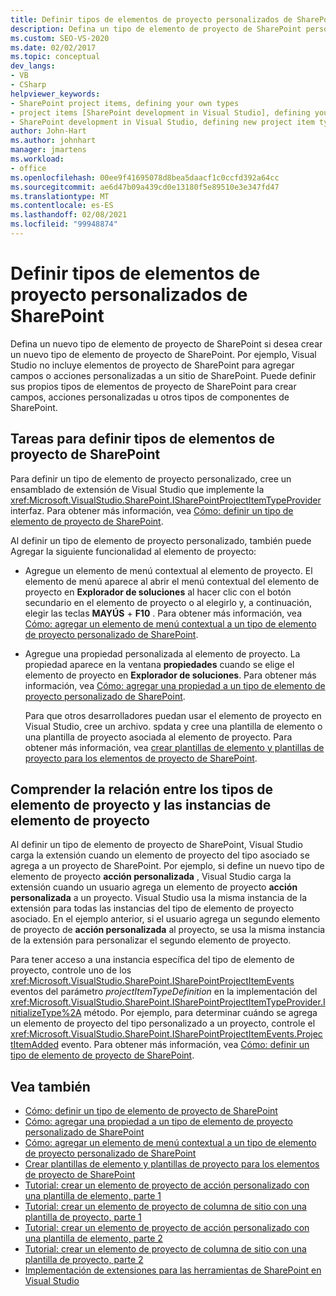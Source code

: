 ```yaml
---
title: Definir tipos de elementos de proyecto personalizados de SharePoint | Microsoft Docs
description: Defina un tipo de elemento de proyecto de SharePoint personalizado cuando desee crear un nuevo tipo de elemento de proyecto de SharePoint.
ms.custom: SEO-VS-2020
ms.date: 02/02/2017
ms.topic: conceptual
dev_langs:
- VB
- CSharp
helpviewer_keywords:
- SharePoint project items, defining your own types
- project items [SharePoint development in Visual Studio], defining your own types
- SharePoint development in Visual Studio, defining new project item types
author: John-Hart
ms.author: johnhart
manager: jmartens
ms.workload:
- office
ms.openlocfilehash: 00ee9f41695078d8bea5daacf1c0ccfd392a64cc
ms.sourcegitcommit: ae6d47b09a439cd0e13180f5e89510e3e347fd47
ms.translationtype: MT
ms.contentlocale: es-ES
ms.lasthandoff: 02/08/2021
ms.locfileid: "99948874"
---
```

# <a name="define-custom-sharepoint-project-item-types"></a>Definir tipos de elementos de proyecto personalizados de SharePoint
  Defina un nuevo tipo de elemento de proyecto de SharePoint si desea crear un nuevo tipo de elemento de proyecto de SharePoint. Por ejemplo, Visual Studio no incluye elementos de proyecto de SharePoint para agregar campos o acciones personalizadas a un sitio de SharePoint. Puede definir sus propios tipos de elementos de proyecto de SharePoint para crear campos, acciones personalizadas u otros tipos de componentes de SharePoint.

## <a name="tasks-for-defining-sharepoint-project-item-types"></a>Tareas para definir tipos de elementos de proyecto de SharePoint
 Para definir un tipo de elemento de proyecto personalizado, cree un ensamblado de extensión de Visual Studio que implemente la <xref:Microsoft.VisualStudio.SharePoint.ISharePointProjectItemTypeProvider> interfaz. Para obtener más información, vea [Cómo: definir un tipo de elemento de proyecto de SharePoint](../sharepoint/how-to-define-a-sharepoint-project-item-type.md).

 Al definir un tipo de elemento de proyecto personalizado, también puede Agregar la siguiente funcionalidad al elemento de proyecto:

- Agregue un elemento de menú contextual al elemento de proyecto. El elemento de menú aparece al abrir el menú contextual del elemento de proyecto en **Explorador de soluciones** al hacer clic con el botón secundario en el elemento de proyecto o al elegirlo y, a continuación, elegir las teclas **MAYÚS** + **F10** . Para obtener más información, vea [Cómo: agregar un elemento de menú contextual a un tipo de elemento de proyecto personalizado de SharePoint](../sharepoint/how-to-add-a-shortcut-menu-item-to-a-custom-sharepoint-project-item-type.md).

- Agregue una propiedad personalizada al elemento de proyecto. La propiedad aparece en la ventana **propiedades** cuando se elige el elemento de proyecto en **Explorador de soluciones**. Para obtener más información, vea [Cómo: agregar una propiedad a un tipo de elemento de proyecto personalizado de SharePoint](../sharepoint/how-to-add-a-property-to-a-custom-sharepoint-project-item-type.md).

  Para que otros desarrolladores puedan usar el elemento de proyecto en Visual Studio, cree un archivo. spdata y cree una plantilla de elemento o una plantilla de proyecto asociada al elemento de proyecto. Para obtener más información, vea [crear plantillas de elemento y plantillas de proyecto para los elementos de proyecto de SharePoint](../sharepoint/creating-item-templates-and-project-templates-for-sharepoint-project-items.md).

## <a name="understand-the-relationship-between-project-item-types-and-project-item-instances"></a>Comprender la relación entre los tipos de elemento de proyecto y las instancias de elemento de proyecto
 Al definir un tipo de elemento de proyecto de SharePoint, Visual Studio carga la extensión cuando un elemento de proyecto del tipo asociado se agrega a un proyecto de SharePoint. Por ejemplo, si define un nuevo tipo de elemento de proyecto **acción personalizada** , Visual Studio carga la extensión cuando un usuario agrega un elemento de proyecto **acción personalizada** a un proyecto. Visual Studio usa la misma instancia de la extensión para todas las instancias del tipo de elemento de proyecto asociado. En el ejemplo anterior, si el usuario agrega un segundo elemento de proyecto de **acción personalizada** al proyecto, se usa la misma instancia de la extensión para personalizar el segundo elemento de proyecto.

 Para tener acceso a una instancia específica del tipo de elemento de proyecto, controle uno de los <xref:Microsoft.VisualStudio.SharePoint.ISharePointProjectItemEvents> eventos del parámetro *projectItemTypeDefinition* en la implementación del <xref:Microsoft.VisualStudio.SharePoint.ISharePointProjectItemTypeProvider.InitializeType%2A> método. Por ejemplo, para determinar cuándo se agrega un elemento de proyecto del tipo personalizado a un proyecto, controle el <xref:Microsoft.VisualStudio.SharePoint.ISharePointProjectItemEvents.ProjectItemAdded> evento. Para obtener más información, vea [Cómo: definir un tipo de elemento de proyecto de SharePoint](../sharepoint/how-to-define-a-sharepoint-project-item-type.md).

## <a name="see-also"></a>Vea también
- [Cómo: definir un tipo de elemento de proyecto de SharePoint](../sharepoint/how-to-define-a-sharepoint-project-item-type.md)
- [Cómo: agregar una propiedad a un tipo de elemento de proyecto personalizado de SharePoint](../sharepoint/how-to-add-a-property-to-a-custom-sharepoint-project-item-type.md)
- [Cómo: agregar un elemento de menú contextual a un tipo de elemento de proyecto personalizado de SharePoint](../sharepoint/how-to-add-a-shortcut-menu-item-to-a-custom-sharepoint-project-item-type.md)
- [Crear plantillas de elemento y plantillas de proyecto para los elementos de proyecto de SharePoint](../sharepoint/creating-item-templates-and-project-templates-for-sharepoint-project-items.md)
- [Tutorial: crear un elemento de proyecto de acción personalizado con una plantilla de elemento, parte 1](../sharepoint/walkthrough-creating-a-custom-action-project-item-with-an-item-template-part-1.md)
- [Tutorial: crear un elemento de proyecto de columna de sitio con una plantilla de proyecto, parte 1](../sharepoint/walkthrough-creating-a-site-column-project-item-with-a-project-template-part-1.md)
- [Tutorial: crear un elemento de proyecto de acción personalizado con una plantilla de elemento, parte 2](../sharepoint/walkthrough-creating-a-custom-action-project-item-with-an-item-template-part-2.md)
- [Tutorial: crear un elemento de proyecto de columna de sitio con una plantilla de proyecto, parte 2](../sharepoint/walkthrough-creating-a-site-column-project-item-with-a-project-template-part-2.md)
- [Implementación de extensiones para las herramientas de SharePoint en Visual Studio](../sharepoint/deploying-extensions-for-the-sharepoint-tools-in-visual-studio.md)
